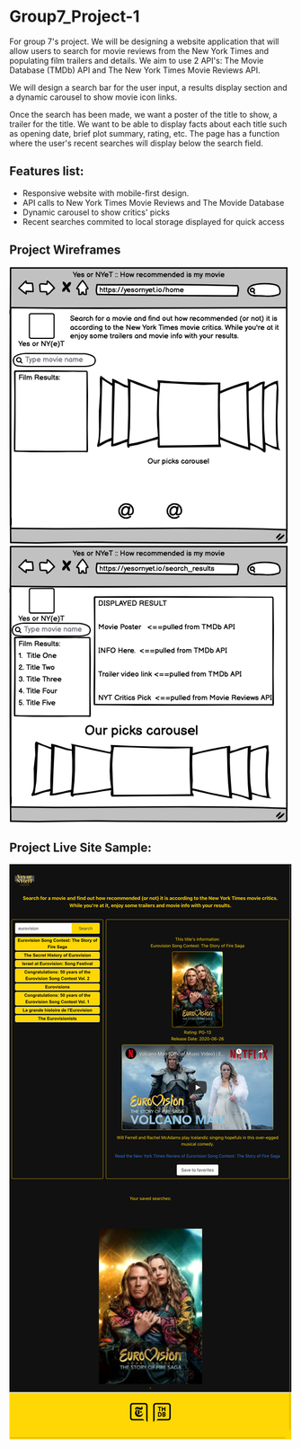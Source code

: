 # Group7_Project-1

For group 7's project. We will be designing a website application that will allow users to search for movie reviews from the New York Times and populating film trailers and details. We aim to use 2 API's: The Movie Database (TMDb) API and The New York Times Movie Reviews API. 

We will design a search bar for the user input, a results display section and a dynamic carousel to show movie icon links.  

Once the search has been made, we want a poster of the title to show, a trailer for the title. We want to be able to display facts about each title such as opening date, brief plot summary, rating, etc. The page has a function where the user's recent searches will display below the search field. 

## Features list:

* Responsive website with mobile-first design.
* API calls to New York Times Movie Reviews and The Movide Database
* Dynamic carousel to show critics' picks 
* Recent searches commited to local storage displayed for quick access

## Project Wireframes
![Project Homepage](/assets/images/Latest_Wireframe_Homepage.png)
![Project Results Page](/assets/images/Latest_Wireframe_Search_Results.png)

## Project Live Site Sample:
![Project Homepage Sample](/assets/images/Working_Project_sample.png)

